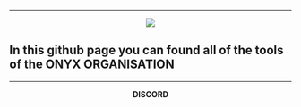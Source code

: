 -----
<p align = "center">
<img src="https://cdn.discordapp.com/attachments/811996894640472125/900402493861814272/149861274b1549d6176c0e1d4d7d763e.png">
<h2>In this github page you can found all of the tools of the ONYX ORGANISATION</h2>
</p>

-----
<p align = "center"><strong>DISCORD</strong><br>
  <style type="text/css">
#link {
  color: #3492d1;
}
  <strong id = "link">https://discord.gg/xkSxz8683v</strong>
    
-----
    <p align = "center"><strong>Dev of the organisation</strong>
    <img src="https://discord.c99.nl/widget/theme-3/456142146299494402.png", "https://discord.c99.nl/widget/theme-3/489140964125048872.png">
    </p>
